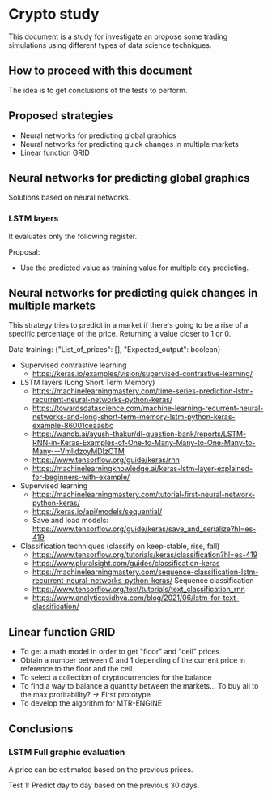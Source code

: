 # Crypto study

This document is a study for investigate an propose some trading simulations using different types of data science techniques.

## How to proceed with this document

The idea is to get conclusions of the tests to perform.

## Proposed strategies

- Neural networks for predicting global graphics
- Neural networks for predicting quick changes in multiple markets
- Linear function GRID

## Neural networks for predicting global graphics

Solutions based on neural networks.

### LSTM layers

It evaluates only the following register.

Proposal:

- Use the predicted value as training value for multiple day predicting.

## Neural networks for predicting quick changes in multiple markets

This strategy tries to predict in a market if there's going to be a rise of a specific percentage of the price. Returning a value closer to 1 or 0.

Data training: {"List_of_prices": [], "Expected_output": boolean}

- Supervised contrastive learning
  - https://keras.io/examples/vision/supervised-contrastive-learning/
- LSTM layers (Long Short Term Memory)
  - https://machinelearningmastery.com/time-series-prediction-lstm-recurrent-neural-networks-python-keras/
  - https://towardsdatascience.com/machine-learning-recurrent-neural-networks-and-long-short-term-memory-lstm-python-keras-example-86001ceaaebc
  - https://wandb.ai/ayush-thakur/dl-question-bank/reports/LSTM-RNN-in-Keras-Examples-of-One-to-Many-Many-to-One-Many-to-Many---VmlldzoyMDIzOTM
  - https://www.tensorflow.org/guide/keras/rnn
  - https://machinelearningknowledge.ai/keras-lstm-layer-explained-for-beginners-with-example/
- Supervised learning
  - https://machinelearningmastery.com/tutorial-first-neural-network-python-keras/
  - https://keras.io/api/models/sequential/
  - Save and load models: https://www.tensorflow.org/guide/keras/save_and_serialize?hl=es-419
- Classification techniques (classify on keep-stable, rise, fall)
  - https://www.tensorflow.org/tutorials/keras/classification?hl=es-419
  - https://www.pluralsight.com/guides/classification-keras
  - https://machinelearningmastery.com/sequence-classification-lstm-recurrent-neural-networks-python-keras/ Sequence classification
  - https://www.tensorflow.org/text/tutorials/text_classification_rnn
  - https://www.analyticsvidhya.com/blog/2021/06/lstm-for-text-classification/

## Linear function GRID

- To get a math model in order to get "floor" and "ceil" prices
- Obtain a number between 0 and 1 depending of the current price in reference to the floor and the ceil
- To select a collection of cryptocurrencies for the balance
- To find a way to balance a quantity between the markets... To buy all to the max profitability? -> First prototype
- To develop the algorithm for MTR-ENGINE

## Conclusions

### LSTM Full graphic evaluation

A price can be estimated based on the previous prices.

Test 1: Predict day to day based on the previous 30 days.
